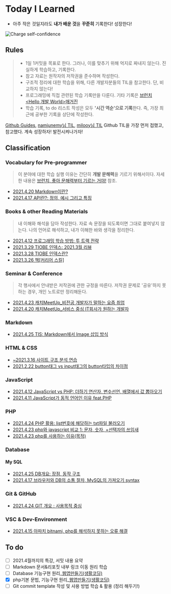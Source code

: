 # Today I Learned

* 아주 작은 것일지라도 **내가 배운 것**을 **꾸준히** 기록한다! 성장한다!

![Charge self-confidence](https://media.giphy.com/media/E72zBwfDfxRwLu5vbB/giphy.gif)

## Rules
> * 1일 1커밋을 목표로 한다. 그러나, 이를 맞추기 위해 억지로 짜내지 않는다. 진실하게 학습하고, 기록한다.
> * 참고 자료는 원작자의 저작권을 준수하며 작성한다. <!--(내용 언급이 아닌 링크 작성은 가능한것인지? 알아볼 것)-->
> * 구조적 정리에 대한 학습을 위해, 다른 개발자분들의 TIL을 참고한다. 단, 비교하지 않는다!
> * 프로그래밍에 직접 관련된 학습 기록만을 다룬다. 기타 기록은 [브런치 <Hello 개발 World>매거진](https://brunch.co.kr/magazine/this)
> * 학습 기록, to do 리스트 작성은 모두 **'시간 역순'으로 기록**한다. 즉, 가장 최근에 공부한 기록을 상단에 작성한다.

[Github Guides](https://guides.github.com/features/mastering-markdown/), 
[namjunemy님 TIL](https://github.com/namjunemy/TIL#readme), [milooy님 TIL](https://github.com/milooy/TIL) Github TIL을 가장 먼저 접했고, 참고했다.
계속 성장하자! 발전시켜나가자!


## Classification
### Vocabulary for Pre-programmer
> 이 분야에 대한 학습 실행 이유는 간단히 **개발 문해력**을 기르기 위해서이다. 자세한 내용은 [브런치, 좋아 문해력부터 기르는 거야!](https://brunch.co.kr/@writing-say/406) 참조.
* [2021.4.20 Markdown이란?](https://archive-shin.tistory.com/63?category=1198631)
* [2021.4.17 API란?: 정의, 예시 그리고 특징](https://archive-shin.tistory.com/60?category=1198631)

### Books & other Reading Materials
> 내 이해와 해석을 담아 작성한다.
> 자료 속 문장을 되도록이면 그대로 붙여넣지 않는다. 나의 언어로 해석하고, 내가 이해한 바와 생각을 정리한다.
* [2021.4.12 프로그래밍 학습 방법: 투 트랙 전략](https://archive-shin.tistory.com/53?category=1191336)
* [2021.3.29 TIOBE 인덱스: 2021.3월 리뷰](https://archive-shin.tistory.com/42?category=1187104)
* [2021.3.28 TIOBE 인덱스란?](https://archive-shin.tistory.com/40?category=1187104)
* [2021.3.26 책[커리어 스킬]](https://archive-shin.tistory.com/36?category=1186925)

### Seminar & Conference
> 각 행사에서 안내받은 저작권에 관한 규정을 따른다.
> 저작권 문제로 '공유'하지 못하는 경우, 개인 노트로만 정리해둔다.
* [2021.4.23 캐치MeetUp_비전공 개발자가 말하는 요즘 취업](https://github.com/ShinAhYoung21/TIL/blob/main/Seminar/CatchM_Non-Major.md)
* [2021.4.20 캐치MeetUp_서비스 중심 IT회사가 원하는 개발자](https://github.com/ShinAhYoung21/TIL/blob/main/Seminar/CatchM_ServCor.md)

### Markdown
* [2021.4.25 TIS: Markdown에서 Image 삽입 방식](https://github.com/ShinAhYoung21/TIL/blob/main/Markdown/md_1.md)

### HTML & CSS
* [~2021.3.16 사이트 구조 분석 연습](https://archive-shin.tistory.com/category/TIL:%20practices/%EC%82%AC%EC%9D%B4%ED%8A%B8%20%EB%B6%84%EC%84%9D?page=1)
* [2021.2.22 button태그 vs input태그의 button타입의 차이점](https://archive-shin.tistory.com/8?category=1193426)

### JavaScript
* [2021.4.12 JavaScript vs PHP: 더하기 연산자, 변수선언, 배열에서 값 뽑아오기](https://archive-shin.tistory.com/52?category=1193427)
* [2021.4.11 JavaScript가 동적 언어인 이유 feat.PHP](https://archive-shin.tistory.com/51?category=1193427)

### PHP
* [2021.4.24 PHP 활용: list번호에 해당하는 txt파일 불러오기](https://github.com/ShinAhYoung21/TIL/blob/main/PHP/php_3.md)
* [2021.4.23 php와 javascript 비교 1: 문자, 숫자, +선택자의 쓰임새](https://github.com/ShinAhYoung21/TIL/blob/main/PHP/php_2.md)
* [2021.4.23 php를 사용하는 이유(목적)](https://github.com/ShinAhYoung21/TIL/blob/main/PHP/php_1.md)

### Database
#### My SQL
* [2021.4.25 DB개요: 장점, 동작 구조](https://github.com/ShinAhYoung21/TIL/blob/main/DB/db_1.md)
* [2021.4.17 브라우저와 DB의 소통 절차, MySQL의 가져오기 syntax](https://archive-shin.tistory.com/59?category=1198036)

### Git & GitHub
* [2021.4.24 GIT 개요 : 사용목적 중심](https://github.com/ShinAhYoung21/TIL/blob/main/GIT_GitHub/git_1.md)

### VSC & Dev-Environment
* [2021.4.15 아파치 bitnami, php를 해석하지 못하는 오류 해결](https://archive-shin.tistory.com/57?category=1197772)


## To do
- [ ] 2021.4월까지의 특강, 서밋 내용 요약
- [ ] Markdown 문서&리포짓 내부 링크 이동 원리 학습
- [ ] Database 기능구현 원리_[웹앱만들기(생활코딩)](https://opentutorials.org/course/1688/9386)
- [X] php기본 문법, 기능구현 원리_[웹앱만들기(생활코딩)](https://opentutorials.org/course/1688/9363)
- [ ] Git commit template 작성 및 사용 방법 학습 & 활용 (정리 해두기!)
